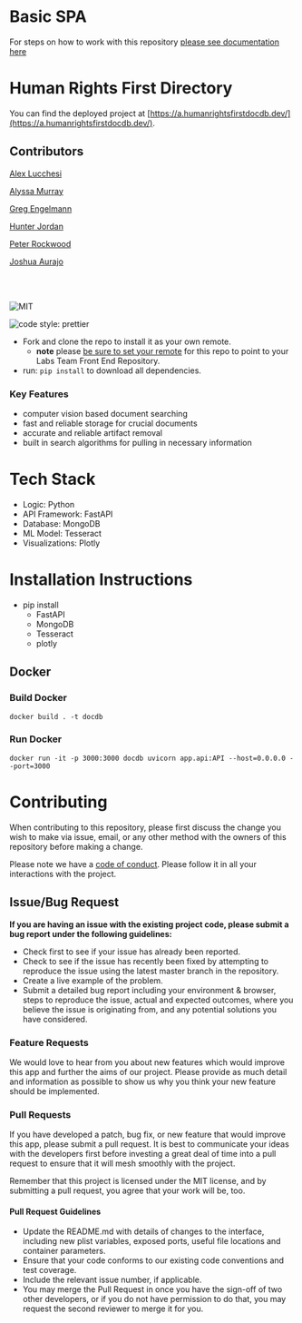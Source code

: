 # Basic SPA

For steps on how to work with this repository [please see documentation here](https://docs.labs.lambdaschool.com/labs-spa-starter/)


# Human Rights First Directory

You can find the deployed project at [https://a.humanrightsfirstdocdb.dev/](https://a.humanrightsfirstdocdb.dev/).

## Contributors




[Alex Lucchesi](https://github.com/lucchesia7)   

[Alyssa Murray](https://github.com/dagtag)    

[Greg Engelmann](https://github.com/engegreg)   

[Hunter Jordan](https://github.com/Hunter-Jordan)  

[Peter Rockwood](https://github.com/prockwood)  

[Joshua Aurajo](https://github.com/joshua-aurajo)  


<br>
<br>

![MIT](https://img.shields.io/packagist/l/doctrine/orm.svg)  

![code style: prettier](https://img.shields.io/badge/code_style-prettier-ff69b4.svg?style=flat-square)  


- Fork and clone the repo to install it as your own remote.
  - **note** please [be sure to set your remote](https://help.github.jp/enterprise/2.11/user/articles/changing-a-remote-s-url/) for this repo to point to your Labs Team Front End Repository.
- run: `pip install` to download all dependencies.


### Key Features

- computer vision based document searching  
- fast and reliable storage for crucial documents 
- accurate and reliable artifact removal
- built in search algorithms for pulling in necessary information



# Tech Stack

- Logic: Python
- API Framework: FastAPI
- Database: MongoDB
- ML Model: Tesseract
- Visualizations: Plotly

# Installation Instructions

- pip install 
  - FastAPI
  - MongoDB
  - Tesseract
  - plotly  


## Docker
### Build Docker
```
docker build . -t docdb
```

### Run Docker
```
docker run -it -p 3000:3000 docdb uvicorn app.api:API --host=0.0.0.0 --port=3000
```


# Contributing

When contributing to this repository, please first discuss the change you wish to make via issue, email, or any other method with the owners of this repository before making a change.

Please note we have a [code of conduct](./CODE_OF_CONDUCT.md). Please follow it in all your interactions with the project.

## Issue/Bug Request

**If you are having an issue with the existing project code, please submit a bug report under the following guidelines:**

- Check first to see if your issue has already been reported.
- Check to see if the issue has recently been fixed by attempting to reproduce the issue using the latest master branch in the repository.
- Create a live example of the problem.
- Submit a detailed bug report including your environment & browser, steps to reproduce the issue, actual and expected outcomes, where you believe the issue is originating from, and any potential solutions you have considered.

### Feature Requests

We would love to hear from you about new features which would improve this app and further the aims of our project. Please provide as much detail and information as possible to show us why you think your new feature should be implemented.

### Pull Requests

If you have developed a patch, bug fix, or new feature that would improve this app, please submit a pull request. It is best to communicate your ideas with the developers first before investing a great deal of time into a pull request to ensure that it will mesh smoothly with the project.

Remember that this project is licensed under the MIT license, and by submitting a pull request, you agree that your work will be, too.

#### Pull Request Guidelines

- Update the README.md with details of changes to the interface, including new plist variables, exposed ports, useful file locations and container parameters.
- Ensure that your code conforms to our existing code conventions and test coverage.
- Include the relevant issue number, if applicable.
- You may merge the Pull Request in once you have the sign-off of two other developers, or if you do not have permission to do that, you may request the second reviewer to merge it for you.
